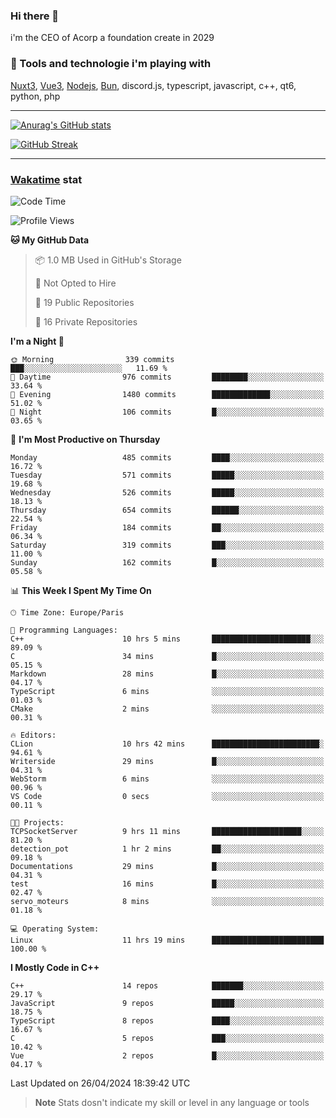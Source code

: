 ### Hi there 👋

i'm the CEO of Acorp a foundation create in 2029  

### 🧰 Tools and technologie i'm playing with

[Nuxt3](https://nuxt.com), [Vue3](https://vuejs.org/), [Nodejs](https://nodejs.org), [Bun](https://bun.sh/), discord.js, typescript, javascript, c++, qt6, python, php

---

[![Anurag's GitHub stats](https://github-readme-stats.vercel.app/api?username=ackimixs&show_icons=true&theme=github_dark&count_private=true)](https://www.ackimixs.xyz)

[![GitHub Streak](https://github-readme-streak-stats.herokuapp.com?user=Ackimixs&theme=github-dark-blue&date_format=j%20M%5B%20Y%5D&mode=weekly)](https://git.io/streak-stats)

---
 
 ### [Wakatime](https://wakatime.com/) stat

<!--START_SECTION:waka-->
![Code Time](http://img.shields.io/badge/Code%20Time-1%2C038%20hrs%2035%20mins-blue)

![Profile Views](http://img.shields.io/badge/Profile%20Views-0-blue)

**🐱 My GitHub Data** 

> 📦 1.0 MB Used in GitHub's Storage 
 > 
> 🚫 Not Opted to Hire
 > 
> 📜 19 Public Repositories 
 > 
> 🔑 16 Private Repositories 
 > 
**I'm a Night 🦉** 

```text
🌞 Morning                339 commits         ███░░░░░░░░░░░░░░░░░░░░░░   11.69 % 
🌆 Daytime                976 commits         ████████░░░░░░░░░░░░░░░░░   33.64 % 
🌃 Evening                1480 commits        █████████████░░░░░░░░░░░░   51.02 % 
🌙 Night                  106 commits         █░░░░░░░░░░░░░░░░░░░░░░░░   03.65 % 
```
📅 **I'm Most Productive on Thursday** 

```text
Monday                   485 commits         ████░░░░░░░░░░░░░░░░░░░░░   16.72 % 
Tuesday                  571 commits         █████░░░░░░░░░░░░░░░░░░░░   19.68 % 
Wednesday                526 commits         █████░░░░░░░░░░░░░░░░░░░░   18.13 % 
Thursday                 654 commits         ██████░░░░░░░░░░░░░░░░░░░   22.54 % 
Friday                   184 commits         ██░░░░░░░░░░░░░░░░░░░░░░░   06.34 % 
Saturday                 319 commits         ███░░░░░░░░░░░░░░░░░░░░░░   11.00 % 
Sunday                   162 commits         █░░░░░░░░░░░░░░░░░░░░░░░░   05.58 % 
```


📊 **This Week I Spent My Time On** 

```text
🕑︎ Time Zone: Europe/Paris

💬 Programming Languages: 
C++                      10 hrs 5 mins       ██████████████████████░░░   89.09 % 
C                        34 mins             █░░░░░░░░░░░░░░░░░░░░░░░░   05.15 % 
Markdown                 28 mins             █░░░░░░░░░░░░░░░░░░░░░░░░   04.17 % 
TypeScript               6 mins              ░░░░░░░░░░░░░░░░░░░░░░░░░   01.03 % 
CMake                    2 mins              ░░░░░░░░░░░░░░░░░░░░░░░░░   00.31 % 

🔥 Editors: 
CLion                    10 hrs 42 mins      ████████████████████████░   94.61 % 
Writerside               29 mins             █░░░░░░░░░░░░░░░░░░░░░░░░   04.31 % 
WebStorm                 6 mins              ░░░░░░░░░░░░░░░░░░░░░░░░░   00.96 % 
VS Code                  0 secs              ░░░░░░░░░░░░░░░░░░░░░░░░░   00.11 % 

🐱‍💻 Projects: 
TCPSocketServer          9 hrs 11 mins       ████████████████████░░░░░   81.20 % 
detection_pot            1 hr 2 mins         ██░░░░░░░░░░░░░░░░░░░░░░░   09.18 % 
Documentations           29 mins             █░░░░░░░░░░░░░░░░░░░░░░░░   04.31 % 
test                     16 mins             █░░░░░░░░░░░░░░░░░░░░░░░░   02.47 % 
servo_moteurs            8 mins              ░░░░░░░░░░░░░░░░░░░░░░░░░   01.18 % 

💻 Operating System: 
Linux                    11 hrs 19 mins      █████████████████████████   100.00 % 
```

**I Mostly Code in C++** 

```text
C++                      14 repos            ███████░░░░░░░░░░░░░░░░░░   29.17 % 
JavaScript               9 repos             █████░░░░░░░░░░░░░░░░░░░░   18.75 % 
TypeScript               8 repos             ████░░░░░░░░░░░░░░░░░░░░░   16.67 % 
C                        5 repos             ███░░░░░░░░░░░░░░░░░░░░░░   10.42 % 
Vue                      2 repos             █░░░░░░░░░░░░░░░░░░░░░░░░   04.17 % 
```




 Last Updated on 26/04/2024 18:39:42 UTC
<!--END_SECTION:waka-->

> **Note**
> Stats dosn't indicate my skill or level in any language or tools
